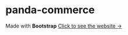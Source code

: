 # panda-commerce

Made with <b>Bootstrap</b>
<a href="https://nnrahat.github.io/panda-commerce/">Click to see the website -> </a>  